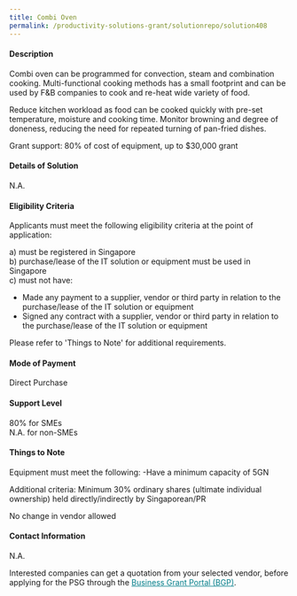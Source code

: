 ```yaml
---
title: Combi Oven
permalink: /productivity-solutions-grant/solutionrepo/solution408
---
```


#### Description

Combi oven can be programmed for convection, steam and combination cooking. Multi-functional cooking methods has a small footprint and can be used by F&B companies to cook and re-heat wide variety of food. 

Reduce kitchen workload as food can be cooked quickly with pre-set temperature, moisture and cooking time. Monitor browning and degree of doneness, reducing the need for repeated turning of pan-fried dishes.

Grant support: 80% of cost of equipment, up to $30,000 grant

#### Details of Solution

N.A.

#### Eligibility Criteria

Applicants must meet the following eligibility criteria at the point of application:

a) must be registered in Singapore <br>
b) purchase/lease of the IT solution or equipment must be used in Singapore <br>
c) must not have:
- Made any payment to a supplier, vendor or third party in relation to the purchase/lease of the IT solution or equipment
- Signed any contract with a supplier, vendor or third party in relation to the purchase/lease of the IT solution or equipment

Please refer to 'Things to Note' for additional requirements.

#### Mode of Payment
Direct Purchase

#### Support Level
80% for SMEs <br>
N.A. for non-SMEs

#### Things to Note
Equipment must meet the following:
-Have a minimum capacity of 5GN

Additional criteria: Minimum 30% ordinary shares (ultimate individual ownership) held directly/indirectly by Singaporean/PR

No change in vendor allowed

#### Contact Information
N.A.

Interested companies can get a quotation from your selected vendor, before applying for the PSG through the <a target='_blank' style='color:#037e8a' href='https://www.businessgrants.gov.sg/'>Business Grant Portal (BGP)</a>.
